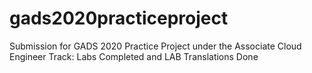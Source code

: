 # gads2020practiceproject
Submission for GADS 2020 Practice Project under the Associate Cloud Engineer Track: Labs Completed and LAB Translations Done
